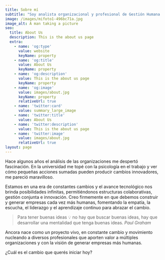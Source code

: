 ```yaml
---
title: Sobre mí
subtitle: "Soy analista organizacional y profesional de Gestión Humana. Me\_apasiona el análisis organizacional, la gestión, la comunicación, el trabajo en equipo, la creatividad y los cambios."
image: /images/mifoto1-496bc71a.jpg
image_alt: A man taking a picture
seo:
  title: About Us
  description: This is the about us page
  extra:
    - name: 'og:type'
      value: website
      keyName: property
    - name: 'og:title'
      value: About Us
      keyName: property
    - name: 'og:description'
      value: This is the about us page
      keyName: property
    - name: 'og:image'
      value: images/about.jpg
      keyName: property
      relativeUrl: true
    - name: 'twitter:card'
      value: summary_large_image
    - name: 'twitter:title'
      value: About Us
    - name: 'twitter:description'
      value: This is the about us page
    - name: 'twitter:image'
      value: images/about.jpg
      relativeUrl: true
layout: page
---
```


Hace algunos años el análisis de las organizaciones me despertó fascinación. En la universidad me topé con la psicología en el trabajo y ver cómo pequeñas acciones sumadas pueden producir cambios innovadores, me pareció maravilloso.

Estamos en una era de constantes cambios y el avance tecnológico nos brinda posibilidades infinitas, permitiéndonos estructuras colaborativas, gestión conjunta e innovación.
Creo firmemente en que debemos construir y generar empresas cada vez más humanas, fomentando la empatía, la escucha, el liderazgo y el aprendizaje continuo para abrazar el cambio.

> Para tener buenas ideas 💡 no hay que buscar buenas ideas, hay que desarrollar una mentalidad que tenga buenas ideas. *Paul Graham*

Ancora nace como un proyecto vivo, en constante cambio y movimiento nucleando a diversos profesionales que aporten valor a múltiples organizaciones y con la visión de generar empresas más humanas.

¿Cuál es el cambio que querés iniciar hoy?
